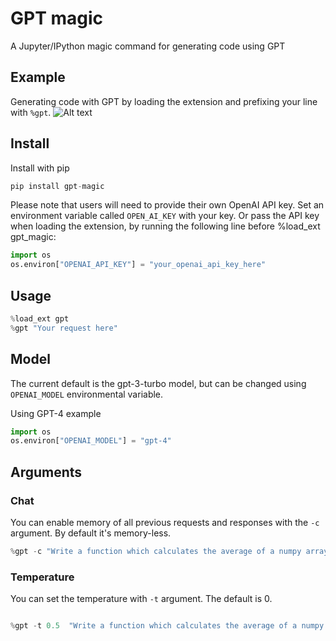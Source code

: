 # GPT magic
A Jupyter/IPython magic command for generating code using GPT

## Example
Generating code with GPT by loading the extension and prefixing your line with `%gpt`.
![Alt text](myg.gif)

## Install

Install with pip
```python
pip install gpt-magic
````

Please note that users will need to provide their own OpenAI API key. Set an environment variable called `OPEN_AI_KEY` with your key. Or pass the API key when loading the extension, by running the following line before %load_ext gpt_magic:

```python
import os
os.environ["OPENAI_API_KEY"] = "your_openai_api_key_here"
```

## Usage
```python
%load_ext gpt
%gpt "Your request here"
```

## Model

The current default is the gpt-3-turbo model, but can be changed using `OPENAI_MODEL` environmental variable. 

Using GPT-4 example
```python
import os
os.environ["OPENAI_MODEL"] = "gpt-4"
```

## Arguments

### Chat

You can enable memory of all previous requests and responses with the `-c` argument. By default it's memory-less.

```python
%gpt -c "Write a function which calculates the average of a numpy array"
```

### Temperature

You can set the temperature with `-t` argument. The default is 0.

```python

%gpt -t 0.5  "Write a function which calculates the average of a numpy array"
```

